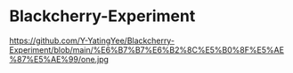 # Blackcherry-Experiment
https://github.com/Y-YatingYee/Blackcherry-Experiment/blob/main/%E6%B7%B7%E6%B2%8C%E5%B0%8F%E5%AE%87%E5%AE%99/one.jpg
